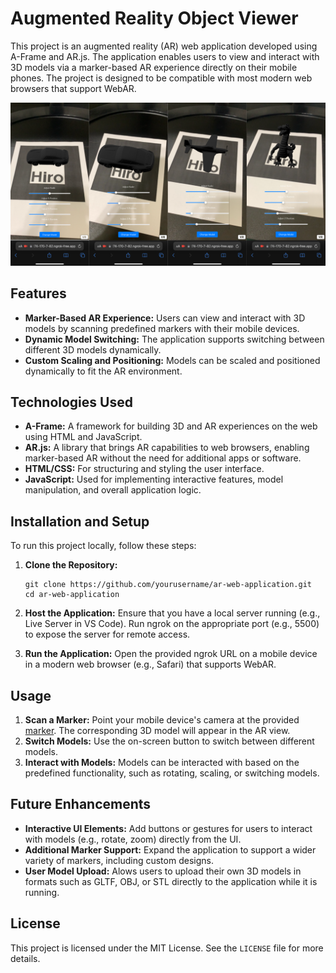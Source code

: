 # Augmented Reality Object Viewer

This project is an augmented reality (AR) web application developed using A-Frame and AR.js. The application enables users to view and interact with 3D models via a marker-based AR experience directly on their mobile phones. The project is designed to be compatible with most modern web browsers that support WebAR.

![alt text](assets/demo.PNG)

## Features

- **Marker-Based AR Experience:** Users can view and interact with 3D models by scanning predefined markers with their mobile devices.
- **Dynamic Model Switching:** The application supports switching between different 3D models dynamically.
- **Custom Scaling and Positioning:** Models can be scaled and positioned dynamically to fit the AR environment.

## Technologies Used

- **A-Frame:** A framework for building 3D and AR experiences on the web using HTML and JavaScript.
- **AR.js:** A library that brings AR capabilities to web browsers, enabling marker-based AR without the need for additional apps or software.
- **HTML/CSS:** For structuring and styling the user interface.
- **JavaScript:** Used for implementing interactive features, model manipulation, and overall application logic.

## Installation and Setup

To run this project locally, follow these steps:

1. **Clone the Repository:**
   ```
   git clone https://github.com/yourusername/ar-web-application.git
   cd ar-web-application
   ```
2. **Host the Application:**
   Ensure that you have a local server running (e.g., Live Server in VS Code).
   Run ngrok on the appropriate port (e.g., 5500) to expose the server for remote access.

3. **Run the Application:**
   Open the provided ngrok URL on a mobile device in a modern web browser (e.g., Safari) that supports WebAR.

## Usage

1. **Scan a Marker:** Point your mobile device's camera at the provided [ marker]( https://raw.githubusercontent.com/AR-js-org/AR.js/master/data/images/hiro.png ). The corresponding 3D model will appear in the AR view.
2. **Switch Models:** Use the on-screen button to switch between different models.
3. **Interact with Models:** Models can be interacted with based on the predefined functionality, such as rotating, scaling, or switching models.

## Future Enhancements

- **Interactive UI Elements:** Add buttons or gestures for users to interact with models (e.g., rotate, zoom) directly from the UI.
- **Additional Marker Support:** Expand the application to support a wider variety of markers, including custom designs.
- **User Model Upload:** Alows users to upload their own 3D models in formats such as GLTF, OBJ, or STL directly to the application while it is running. 

## License

This project is licensed under the MIT License. See the `LICENSE` file for more details.
